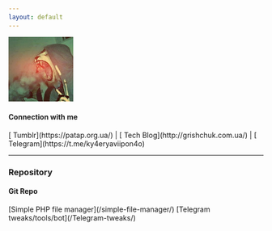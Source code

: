 ```yaml
---
layout: default
---
```

![Logo](/assets/images/logo_tmblr.jpeg)
<h4>Сonnection with me</h4>
 [<i class="fa fa-tumblr-square fa-lg" aria-hidden="true"></i> Tumblr](https://patap.org.ua/) | [<i class="fa fa-wordpress fa-lg" aria-hidden="true"></i> Tech Blog](http://grishchuk.com.ua/) | [<i class="fa fa-telegram fa-lg" aria-hidden="true"></i> Telegram](https://t.me/ky4eryaviipon4o)
<hr>

<h3> Repository </h3>

<h4>Git Repo</h4>
[Simple PHP file manager](/simple-file-manager/)
[Telegram tweaks/tools/bot](/Telegram-tweaks/)

